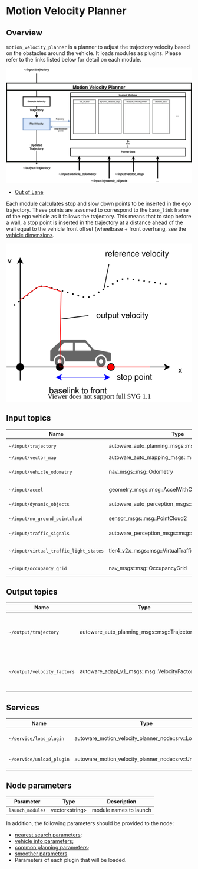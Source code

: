 # Motion Velocity Planner

## Overview

`motion_velocity_planner` is a planner to adjust the trajectory velocity based on the obstacles around the vehicle.
It loads modules as plugins. Please refer to the links listed below for detail on each module.

![Architecture](./docs/MotionVelocityPlanner-InternalInterface.drawio.svg)

- [Out of Lane](../autoware_motion_velocity_out_of_lane_module/README.md)

Each module calculates stop and slow down points to be inserted in the ego trajectory.
These points are assumed to correspond to the `base_link` frame of the ego vehicle as it follows the trajectory.
This means that to stop before a wall, a stop point is inserted in the trajectory at a distance ahead of the wall equal to the vehicle front offset (wheelbase + front overhang, see the [vehicle dimensions](https://autowarefoundation.github.io/autoware-documentation/main/design/autoware-interfaces/components/vehicle-dimensions/).

![set_stop_velocity](./docs/set_stop_velocity.drawio.svg)

## Input topics

| Name                                   | Type                                                 | Description                   |
| -------------------------------------- | ---------------------------------------------------- | ----------------------------- |
| `~/input/trajectory`                   | autoware_auto_planning_msgs::msg::Trajectory         | input trajectory              |
| `~/input/vector_map`                   | autoware_auto_mapping_msgs::msg::HADMapBin           | vector map                    |
| `~/input/vehicle_odometry`             | nav_msgs::msg::Odometry                              | vehicle position and velocity |
| `~/input/accel`                        | geometry_msgs::msg::AccelWithCovarianceStamped       | vehicle acceleration          |
| `~/input/dynamic_objects`              | autoware_auto_perception_msgs::msg::PredictedObjects | dynamic objects               |
| `~/input/no_ground_pointcloud`         | sensor_msgs::msg::PointCloud2                        | obstacle pointcloud           |
| `~/input/traffic_signals`              | autoware_perception_msgs::msg::TrafficSignalArray    | traffic light states          |
| `~/input/virtual_traffic_light_states` | tier4_v2x_msgs::msg::VirtualTrafficLightStateArray   | virtual traffic light states  |
| `~/input/occupancy_grid`               | nav_msgs::msg::OccupancyGrid                         | occupancy grid                |

## Output topics

| Name                        | Type                                              | Description                                        |
| --------------------------- | ------------------------------------------------- | -------------------------------------------------- |
| `~/output/trajectory`       | autoware_auto_planning_msgs::msg::Trajectory      | Ego trajectory with updated velocity profile       |
| `~/output/velocity_factors` | autoware_adapi_v1_msgs::msg::VelocityFactorsArray | factors causing change in the ego velocity profile |

## Services

| Name                      | Type                                                     | Description                  |
| ------------------------- | -------------------------------------------------------- | ---------------------------- |
| `~/service/load_plugin`   | autoware_motion_velocity_planner_node::srv::LoadPlugin   | To request loading a plugin  |
| `~/service/unload_plugin` | autoware_motion_velocity_planner_node::srv::UnloadPlugin | To request unloaded a plugin |

## Node parameters

| Parameter        | Type             | Description            |
| ---------------- | ---------------- | ---------------------- |
| `launch_modules` | vector\<string\> | module names to launch |

In addition, the following parameters should be provided to the node:

- [nearest search parameters](https://github.com/autowarefoundation/autoware_launch/blob/main/autoware_launch/config/planning/scenario_planning/common/nearest_search.param.yaml);
- [vehicle info parameters](https://github.com/autowarefoundation/sample_vehicle_launch/blob/main/sample_vehicle_description/config/vehicle_info.param.yaml);
- [common planning parameters](https://github.com/autowarefoundation/autoware_launch/blob/main/autoware_launch/config/planning/scenario_planning/common/common.param.yaml);
- [smoother parameters](https://autowarefoundation.github.io/autoware.universe/main/planning/motion_velocity_smoother/#parameters)
- Parameters of each plugin that will be loaded.

